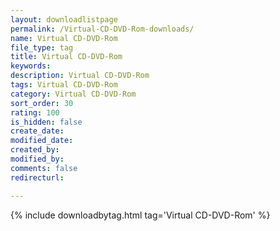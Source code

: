 ```yaml
---
layout: downloadlistpage
permalink: /Virtual-CD-DVD-Rom-downloads/
name: Virtual CD-DVD-Rom
file_type: tag
title: Virtual CD-DVD-Rom
keywords:
description: Virtual CD-DVD-Rom
tags: Virtual CD-DVD-Rom
category: Virtual CD-DVD-Rom
sort_order: 30
rating: 100
is_hidden: false
create_date:
modified_date:
created_by:
modified_by:
comments: false
redirecturl:

---
```

 {% include downloadbytag.html tag='Virtual CD-DVD-Rom' %}
